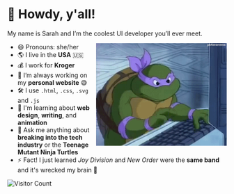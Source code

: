 # 🤠 Howdy, y'all!

My name is Sarah and I’m the coolest UI developer you’ll ever meet.

<img src='https://github.com/zarahzachz/zarahzachz/blob/master/donnie.gif' alt='Donatello from Teenage Mutant Ninja Turtles types wildly on 90s desktop computer' width='300px' align='right'/>

- 😄 Pronouns: she/her
- 🌎 I live in the **USA** 🇺🇸
- 💰 I work for **Kroger**
- 🔭 I’m always working on my **personal website** 😅
- 🛠 I use `.html`, `.css`, `.svg` and `.js`
- 🌱 I'm learning about **web design**, **writing**, and **animation**
- 💬 Ask me anything about **breaking into the tech industry** or the **Teenage Mutant Ninja Turtles**
- ⚡️ Fact! I just learned *Joy Division* and *New Order* were the **same band** and it's wrecked my brain 🤯

![Visitor Count](https://profile-counter.glitch.me/zarahzachz/count.svg)
